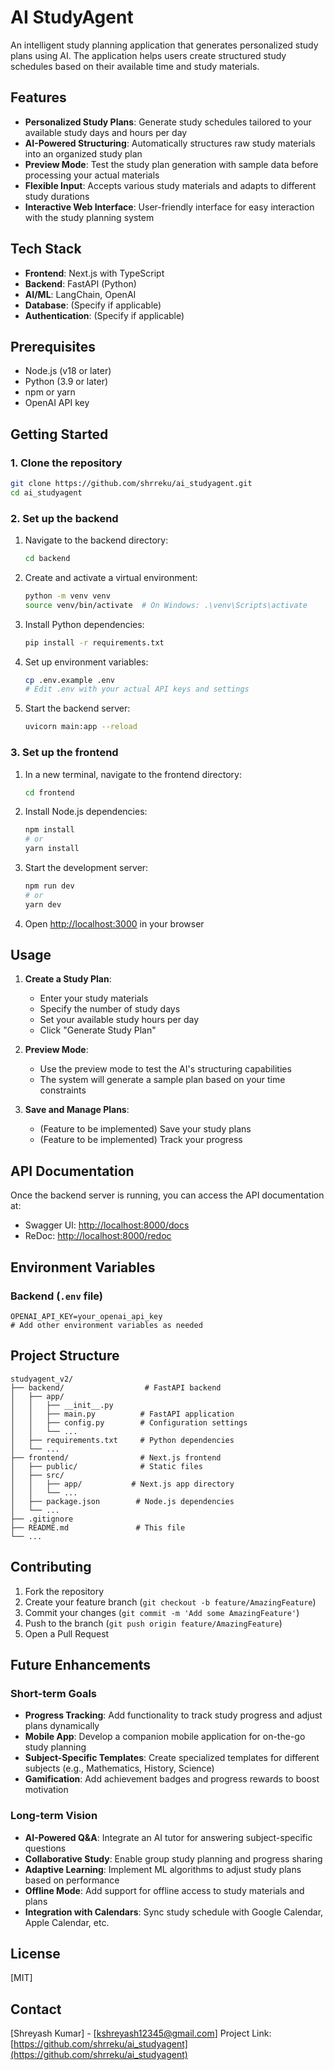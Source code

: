 # AI StudyAgent

An intelligent study planning application that generates personalized study plans using AI. The application helps users create structured study schedules based on their available time and study materials.

## Features

- **Personalized Study Plans**: Generate study schedules tailored to your available study days and hours per day
- **AI-Powered Structuring**: Automatically structures raw study materials into an organized study plan
- **Preview Mode**: Test the study plan generation with sample data before processing your actual materials
- **Flexible Input**: Accepts various study materials and adapts to different study durations
- **Interactive Web Interface**: User-friendly interface for easy interaction with the study planning system

## Tech Stack

- **Frontend**: Next.js with TypeScript
- **Backend**: FastAPI (Python)
- **AI/ML**: LangChain, OpenAI
- **Database**: (Specify if applicable)
- **Authentication**: (Specify if applicable)

## Prerequisites

- Node.js (v18 or later)
- Python (3.9 or later)
- npm or yarn
- OpenAI API key

## Getting Started

### 1. Clone the repository

```bash
git clone https://github.com/shrreku/ai_studyagent.git
cd ai_studyagent
```

### 2. Set up the backend

1. Navigate to the backend directory:
   ```bash
   cd backend
   ```

2. Create and activate a virtual environment:
   ```bash
   python -m venv venv
   source venv/bin/activate  # On Windows: .\venv\Scripts\activate
   ```

3. Install Python dependencies:
   ```bash
   pip install -r requirements.txt
   ```

4. Set up environment variables:
   ```bash
   cp .env.example .env
   # Edit .env with your actual API keys and settings
   ```

5. Start the backend server:
   ```bash
   uvicorn main:app --reload
   ```

### 3. Set up the frontend

1. In a new terminal, navigate to the frontend directory:
   ```bash
   cd frontend
   ```

2. Install Node.js dependencies:
   ```bash
   npm install
   # or
   yarn install
   ```

3. Start the development server:
   ```bash
   npm run dev
   # or
   yarn dev
   ```

4. Open [http://localhost:3000](http://localhost:3000) in your browser

## Usage

1. **Create a Study Plan**:
   - Enter your study materials
   - Specify the number of study days
   - Set your available study hours per day
   - Click "Generate Study Plan"

2. **Preview Mode**:
   - Use the preview mode to test the AI's structuring capabilities
   - The system will generate a sample plan based on your time constraints

3. **Save and Manage Plans**:
   - (Feature to be implemented) Save your study plans
   - (Feature to be implemented) Track your progress

## API Documentation

Once the backend server is running, you can access the API documentation at:
- Swagger UI: [http://localhost:8000/docs](http://localhost:8000/docs)
- ReDoc: [http://localhost:8000/redoc](http://localhost:8000/redoc)

## Environment Variables

### Backend (`.env` file)

```
OPENAI_API_KEY=your_openai_api_key
# Add other environment variables as needed
```

## Project Structure

```
studyagent_v2/
├── backend/                  # FastAPI backend
│   ├── app/
│   │   ├── __init__.py
│   │   ├── main.py          # FastAPI application
│   │   ├── config.py        # Configuration settings
│   │   └── ...
│   ├── requirements.txt     # Python dependencies
│   └── ...
├── frontend/                # Next.js frontend
│   ├── public/              # Static files
│   ├── src/
│   │   ├── app/           # Next.js app directory
│   │   └── ...
│   ├── package.json        # Node.js dependencies
│   └── ...
├── .gitignore
├── README.md               # This file
└── ...
```

## Contributing

1. Fork the repository
2. Create your feature branch (`git checkout -b feature/AmazingFeature`)
3. Commit your changes (`git commit -m 'Add some AmazingFeature'`)
4. Push to the branch (`git push origin feature/AmazingFeature`)
5. Open a Pull Request

## Future Enhancements

### Short-term Goals
- **Progress Tracking**: Add functionality to track study progress and adjust plans dynamically
- **Mobile App**: Develop a companion mobile application for on-the-go study planning
- **Subject-Specific Templates**: Create specialized templates for different subjects (e.g., Mathematics, History, Science)
- **Gamification**: Add achievement badges and progress rewards to boost motivation

### Long-term Vision
- **AI-Powered Q&A**: Integrate an AI tutor for answering subject-specific questions
- **Collaborative Study**: Enable group study planning and progress sharing
- **Adaptive Learning**: Implement ML algorithms to adjust study plans based on performance
- **Offline Mode**: Add support for offline access to study materials and plans
- **Integration with Calendars**: Sync study schedule with Google Calendar, Apple Calendar, etc.

## License

[MIT]

## Contact

[Shreyash Kumar] - [kshreyash12345@gmail.com]
Project Link: [https://github.com/shrreku/ai_studyagent](https://github.com/shrreku/ai_studyagent)
